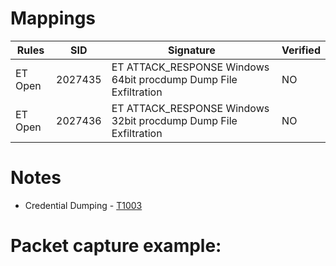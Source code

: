# Mappings

| Rules     |    SID    | Signature                                                                                          |  Verified |
| --------- | --------- | -------------------------------------------------------------------------------------------------- | --------- |
| ET Open   |  2027435  | ET ATTACK\_RESPONSE Windows 64bit procdump Dump File Exfiltration                                  |    NO     |
| ET Open   |  2027436  | ET ATTACK\_RESPONSE Windows 32bit procdump Dump File Exfiltration                                  |    NO     |

# Notes

* Credential Dumping - [T1003](https://attack.mitre.org/techniques/T1003/)

# Packet capture example:

```
```
